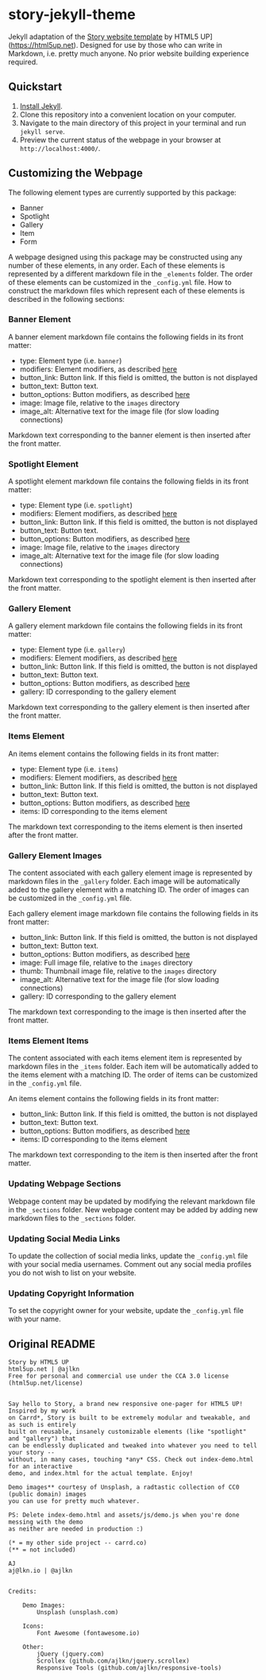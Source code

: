 # story-jekyll-theme
Jekyll adaptation of the [Story website template](https://html5up.net/uploads/demos/story/) by HTML5 UP](https://html5up.net).  Designed for use by those who can write in Markdown, i.e. pretty much anyone.  No prior website building experience required.

## Quickstart

 1. [Install Jekyll](https://jekyllrb.com/docs/installation/).
 2. Clone this repository into a convenient location on your computer.
 3. Navigate to the main directory of this project in your terminal and run `jekyll serve`.
 4. Preview the current status of the webpage in your browser at `http://localhost:4000/`.

## Customizing the Webpage

The following element types are currently supported by this package:
 - Banner
 - Spotlight
 - Gallery
 - Item
 - Form

A webpage designed using this package may be constructed using any number of these elements, in any order.  Each of these elements is represented by a different markdown file in the `_elements` folder.  The order of these elements can be customized in the `_config.yml` file.  How to construct the markdown files which represent each of these elements is described in the following sections:

### Banner Element

A banner element markdown file contains the following fields in its front matter: 
 - type: Element type (i.e. `banner`)
 - modifiers: Element modifiers, as described [here](https://html5up.net/uploads/demos/story/)
 - button_link: Button link.  If this field is omitted, the button is not displayed
 - button_text: Button text.
 - button_options: Button modifiers, as described [here](https://html5up.net/uploads/demos/story/)
 - image: Image file, relative to the `images` directory
 - image_alt: Alternative text for the image file (for slow loading connections)

Markdown text corresponding to the banner element is then inserted after the front matter.

### Spotlight Element

A spotlight element markdown file contains the following fields in its front matter: 
 - type: Element type (i.e. `spotlight`)
 - modifiers: Element modifiers, as described [here](https://html5up.net/uploads/demos/story/)
 - button_link: Button link.  If this field is omitted, the button is not displayed
 - button_text: Button text.
 - button_options: Button modifiers, as described [here](https://html5up.net/uploads/demos/story/)
 - image: Image file, relative to the `images` directory
 - image_alt: Alternative text for the image file (for slow loading connections)

Markdown text corresponding to the spotlight element is then inserted after the front matter.

### Gallery Element

A gallery element markdown file contains the following fields in its front matter: 
 - type: Element type (i.e. `gallery`)
 - modifiers: Element modifiers, as described [here](https://html5up.net/uploads/demos/story/)
 - button_link: Button link.  If this field is omitted, the button is not displayed
 - button_text: Button text.
 - button_options: Button modifiers, as described [here](https://html5up.net/uploads/demos/story/)
 - gallery: ID corresponding to the gallery element

Markdown text corresponding to the gallery element is then inserted after the front matter.

### Items Element

An items element contains the following fields in its front matter: 
 - type: Element type (i.e. `items`)
 - modifiers: Element modifiers, as described [here](https://html5up.net/uploads/demos/story/)
 - button_link: Button link.  If this field is omitted, the button is not displayed
 - button_text: Button text.
 - button_options: Button modifiers, as described [here](https://html5up.net/uploads/demos/story/)
 - items: ID corresponding to the items element

The markdown text corresponding to the items element is then inserted after the front matter.

### Gallery Element Images

The content associated with each gallery element image is represented by markdown files in the `_gallery` folder.  Each image will be automatically added to the gallery element with a matching ID.  The order of images can be customized in the `_config.yml` file.

Each gallery element image markdown file contains the following fields in its front matter:
 - button_link: Button link.  If this field is omitted, the button is not displayed
 - button_text: Button text.
 - button_options: Button modifiers, as described [here](https://html5up.net/uploads/demos/story/)
 - image: Full image file, relative to the `images` directory
 - thumb: Thumbnail image file, relative to the `images` directory
 - image_alt: Alternative text for the image file (for slow loading connections)
 - gallery: ID corresponding to the gallery element

The markdown text corresponding to the image is then inserted after the front matter.

### Items Element Items

The content associated with each items element item is represented by markdown files in the `_items` folder.  Each item will be automatically added to the items element with a matching ID.  The order of items can be customized in the `_config.yml` file.

An items element contains the following fields in its front matter: 
 - button_link: Button link.  If this field is omitted, the button is not displayed
 - button_text: Button text.
 - button_options: Button modifiers, as described [here](https://html5up.net/uploads/demos/story/)
 - items: ID corresponding to the items element

The markdown text corresponding to the item is then inserted after the front matter.

### Updating Webpage Sections

Webpage content may be updated by modifying the relevant markdown file in the `_sections` folder.  New webpage content may be added by adding new markdown files to the `_sections` folder.

### Updating Social Media Links

To update the collection of social media links, update the `_config.yml` file with your social media usernames.  Comment out any social media profiles you do not wish to list on your website. 

### Updating Copyright Information

To set the copyright owner for your website, update the `_config.yml` file with your name.

## Original README
```
Story by HTML5 UP
html5up.net | @ajlkn
Free for personal and commercial use under the CCA 3.0 license (html5up.net/license)


Say hello to Story, a brand new responsive one-pager for HTML5 UP! Inspired by my work
on Carrd*, Story is built to be extremely modular and tweakable, and as such is entirely
built on reusable, insanely customizable elements (like "spotlight" and "gallery") that
can be endlessly duplicated and tweaked into whatever you need to tell your story --
without, in many cases, touching *any* CSS. Check out index-demo.html for an interactive
demo, and index.html for the actual template. Enjoy!

Demo images** courtesy of Unsplash, a radtastic collection of CC0 (public domain) images
you can use for pretty much whatever.

PS: Delete index-demo.html and assets/js/demo.js when you're done messing with the demo
as neither are needed in production :)

(* = my other side project -- carrd.co)
(** = not included)

AJ
aj@lkn.io | @ajlkn


Credits:

	Demo Images:
		Unsplash (unsplash.com)

	Icons:
		Font Awesome (fontawesome.io)

	Other:
		jQuery (jquery.com)
		Scrollex (github.com/ajlkn/jquery.scrollex)
		Responsive Tools (github.com/ajlkn/responsive-tools)
```
